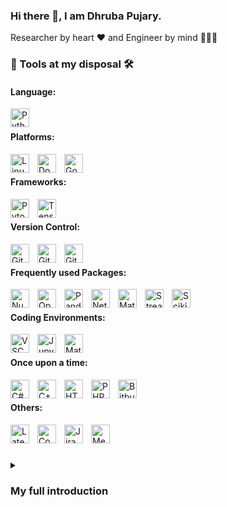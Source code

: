 ### Hi there 👋, I am Dhruba Pujary.

Researcher by heart ❤ and Engineer by mind 👨🏻‍💻

### 🔬 Tools at my disposal 🛠️
#### Language:
[<img align="left" alt="Python" width="30px" style="padding-right:10px;" src="https://cdn.jsdelivr.net/gh/devicons/devicon/icons/python/python-original.svg"/>](https://www.python.org/)

<br>

#### Platforms:
[<img align="left" alt="Linux" width="30px" style="padding-right:10px;" src="https://cdn.jsdelivr.net/gh/devicons/devicon/icons/linux/linux-original.svg" />](https://www.linux.org/)
[<img align="left" alt="Docker" width="30px" style="padding-right:10px;" src="https://cdn.jsdelivr.net/gh/devicons/devicon/icons/docker/docker-original.svg" />](https://www.docker.com/)
[<img align="left" alt="GoogleCloud" width="30px" style="padding-right:10px;" src="https://cdn.jsdelivr.net/gh/devicons/devicon/icons/googlecloud/googlecloud-original.svg" />](https://cloud.google.com/?hl=en)

<br>

#### Frameworks:
[<img align="left" alt="Pytorch" width="30px" style="padding-right:10px;" 
src="https://cdn.jsdelivr.net/gh/devicons/devicon/icons/pytorch/pytorch-original.svg" />](https://pytorch.org/)
[<img align="left" alt="Tensorflow" width="30px" style="padding-right:10px;" 
src="https://cdn.jsdelivr.net/gh/devicons/devicon/icons/tensorflow/tensorflow-original.svg"/>](https://www.tensorflow.org/)


<br>

#### Version Control:
[<img align="left" alt="Git" width="30px" style="padding-right:10px;" src="https://cdn.jsdelivr.net/gh/devicons/devicon/icons/git/git-original.svg" />](https://git-scm.com/)
[<img align="left" alt="GitLab" width="30px" style="padding-right:10px;" src="https://cdn.jsdelivr.net/gh/devicons/devicon/icons/gitlab/gitlab-original.svg" />](https://about.gitlab.com/)
[<img align="left" alt="GitHub" width="30px" style="padding-right:10px;" src="https://cdn.jsdelivr.net/gh/devicons/devicon/icons/github/github-original.svg" />](https://github.com/)

<br>

#### Frequently used Packages:
[<img align="left" alt="Numpy" width="30px" style="padding-right:10px;" src="https://cdn.jsdelivr.net/gh/devicons/devicon/icons/numpy/numpy-original.svg" />](https://numpy.org/)
[<img align="left" alt="OpenCV" width="30px" style="padding-right:10px;" src="https://cdn.jsdelivr.net/gh/devicons/devicon/icons/opencv/opencv-original.svg" />](https://opencv.org/)
[<img align="left" alt="Pandas" width="30px" style="padding-right:10px;" src="https://cdn.jsdelivr.net/gh/devicons/devicon/icons/pandas/pandas-original-wordmark.svg" />](https://pandas.pydata.org/)
[<img align="left" alt="Networkx" width="30px" style="padding-right:10px;" src="https://cdn.jsdelivr.net/gh/devicons/devicon/icons/networkx/networkx-original.svg" />](https://networkx.org/)
[<img align="left" alt="Matplotlib" width="30px" style="padding-right:10px;" src="https://upload.wikimedia.org/wikipedia/commons/8/84/Matplotlib_icon.svg" />](https://matplotlib.org/)
[<img align="left" alt="Streamlit" width="30px" style="padding-right:10px;" src="https://streamlit.io/images/brand/streamlit-mark-color.png" />](https://streamlit.io/)
[<img align="left" alt="ScikitLearn" width="30px" style="padding-right:10px;" src="https://upload.wikimedia.org/wikipedia/commons/0/05/Scikit_learn_logo_small.svg" />](https://scikit-learn.org/stable/)

<br>

#### Coding Environments:
[<img align="left" alt="VSCode" width="30px" style="padding-right:10px;" src="https://cdn.jsdelivr.net/gh/devicons/devicon/icons/vscode/vscode-original.svg" />](https://code.visualstudio.com/)
[<img align="left" alt="Jupyter" width="30px" style="padding-right:10px;" src="https://cdn.jsdelivr.net/gh/devicons/devicon/icons/jupyter/jupyter-original-wordmark.svg" />](https://jupyter.org/)
[<img align="left" alt="Matlab" width="30px" style="padding-right:10px;" src="https://cdn.jsdelivr.net/gh/devicons/devicon/icons/matlab/matlab-original.svg" />](https://in.mathworks.com/)

<br>

#### Once upon a time:
[<img align="left" alt="C#" width="30px" style="padding-right:10px;" 
src="https://cdn.jsdelivr.net/gh/devicons/devicon/icons/csharp/csharp-original.svg" />](https://learn.microsoft.com/en-us/dotnet/csharp/)
[<img align="left" alt="C++" width="30px" style="padding-right:10px;" src="https://cdn.jsdelivr.net/gh/devicons/devicon/icons/cplusplus/cplusplus-original.svg" />](https://isocpp.org/)
[<img align="left" alt="HTML" width="30px" style="padding-right:10px;"
src="https://cdn.jsdelivr.net/gh/devicons/devicon/icons/html5/html5-original.svg" />](https://html.spec.whatwg.org/multipage/)
[<img align="left" alt="PHP" width="30px" style="padding-right:10px;"
src="https://cdn.jsdelivr.net/gh/devicons/devicon/icons/php/php-original.svg" />](https://www.php.net/)
[<img align="left" alt="Bitbucket" width="30px" style="padding-right:10px;"
src="https://cdn.jsdelivr.net/gh/devicons/devicon/icons/bitbucket/bitbucket-original.svg" />](https://bitbucket.org/)

<br>

#### Others:
[<img align="left" alt="Latex" width="30px" style="padding-right:10px;" 
src="https://cdn.jsdelivr.net/gh/devicons/devicon/icons/latex/latex-original.svg" />](https://www.overleaf.com/)
[<img align="left" alt="Confluence" width="30px" style="padding-right:10px;" 
src="https://cdn.jsdelivr.net/gh/devicons/devicon/icons/confluence/confluence-original.svg" />](https://www.atlassian.com/software/confluence)
[<img align="left" alt="Jira" width="30px" style="padding-right:10px;" 
src="https://cdn.jsdelivr.net/gh/devicons/devicon/icons/jira/jira-original-wordmark.svg" />](https://www.atlassian.com/software/jira)
[<img align="left" alt="Medium" width="30px" style="padding-right:10px;" 
src="https://img.icons8.com/?size=512&id=XVNvUWCvvlD9&format=svg" />](https://medium.com/)
<br>


<!-- BEGIN YOUTUBE-CARDS -->
<!-- END YOUTUBE-CARDS -->

#
<details>
 <summary><h3> My full introduction </h3></summary>
  I am an experienced AI Researcher with a strong passion for leveraging the full potential of computing machines to solve real-world problems. My journey began with a Bachelor of Technology in Computer Science and Engineering in 2014, followed by a Master of Science in Artificial Intelligence in 2019. Throughout my career, I have immersed myself in the fields of Natural Language Processing, Computer Vision, Machine Learning and Deep Learning.
  
  I take pride in my proven track record of developing and applying state-of-the-art models that have effectively addressed complex business challenges across various industries. Currently, I am focused on the exciting realm of AI in personalization and recommendation for retail businesses, particularly utilizing graph machine learning techniques to optimize user experiences at work. At home I usually run pet projects, currently focusing on on GenAI and graphs. None of the research projects be it internal or at orgs can be open sourced because of litegations hence a dull looking Github 🤷🏻‍♂️.
  
  I possess hands-on experience in solving diverse NLP and computer vision problems, such as text classification, named entity recognition, entity linking, and object detection, all of which have significantly contributed to the success of my projects. My strong background in machine learning problem-solving, including data collection, cleaning, versioning, and experiment tracking, ensures my ability to deliver high-quality solutions on-time and within budget.
  
  I am always open to connecting with like-minded professionals, collaborating on exciting projects, and embracing new challenges that drive technological advancements.


#

![Dhruba's GitHub stats](https://github-readme-stats.vercel.app/api?username=druv022&theme=shadow_blue)
<!--Source: (https://github.com/anuraghazra/github-readme-stats)-->

<!--
**druv022/druv022** is a ✨ _special_ ✨ repository because its `README.md` (this file) appears on your GitHub profile.

Here are some ideas to get you started:

- 🔭 I’m currently working on ...
- 🌱 I’m currently learning ...
- 👯 I’m looking to collaborate on ...
- 🤔 I’m looking for help with ...
- 💬 Ask me about ...
- 📫 How to reach me: ...
- 😄 Pronouns: ...
- ⚡ Fun fact: ...
-->
